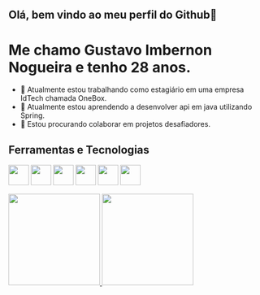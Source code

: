 ## Olá, bem vindo ao meu perfil do Github👋
# Me chamo Gustavo Imbernon Nogueira e tenho 28 anos.
- 🔭 Atualmente estou trabalhando como estagiário em uma empresa IdTech chamada OneBox.
- 🌱 Atualmente estou aprendendo a desenvolver api em java utilizando Spring.
- 👯 Estou procurando colaborar em projetos desafiadores.

## Ferramentas e Tecnologias

<img src="https://cdn.jsdelivr.net/gh/devicons/devicon/icons/git/git-original.svg" width="40" height="40" /> <img src="https://cdn.jsdelivr.net/gh/devicons/devicon/icons/java/java-original.svg" width="40" height="40" />
<img src="https://cdn.jsdelivr.net/gh/devicons/devicon/icons/mysql/mysql-original.svg" width="40" height="40" />
<img src="https://cdn.jsdelivr.net/gh/devicons/devicon/icons/spring/spring-original.svg" width="40" height="40" />
<img src="https://cdn.jsdelivr.net/gh/devicons/devicon/icons/html5/html5-original.svg" width="40" height="40" />
<img src="https://cdn.jsdelivr.net/gh/devicons/devicon/icons/css3/css3-original.svg" width="40" height="40" />


<div>
<a href="https://github.com/gustavoimbernon">
<img height="180em" src="https://github-readme-stats.vercel.app/api/top-langs/?username=gustavoimbernon&layout=compact&langs_count=7&theme=dracula"/>
<img height="180em" src="https://github-readme-stats.vercel.app/api?username=gustavoimbernon&show_icons=true&theme=dracula&include_all_commits=true&count_private=true"/>
</div>

